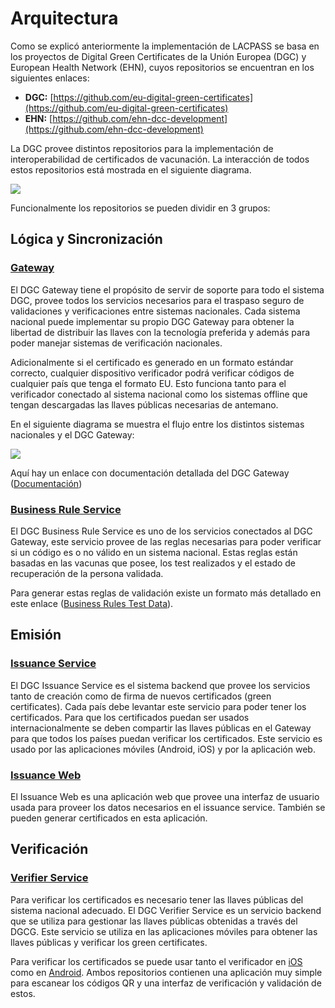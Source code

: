 # Arquitectura

Como se explicó anteriormente la implementación de LACPASS se basa en los proyectos de Digital Green Certificates de la Unión Europea (DGC) y European Health Network (EHN), cuyos repositorios se encuentran en los siguientes enlaces:

-   **DGC:** [https://github.com/eu-digital-green-certificates](https://github.com/eu-digital-green-certificates)
-   **EHN:** [https://github.com/ehn-dcc-development](https://github.com/ehn-dcc-development)

La DGC provee distintos repositorios para la implementación de interoperabilidad de certificados de vacunación. La interacción de todos estos repositorios está mostrada en el siguiente diagrama.

![](https://lh3.googleusercontent.com/c6GEk2jowxSj2mIiS_Sm_HHpeF_Bs-3D2ro63lATFfaaZZ4twpMK27PTpnEHsTyAy2xXKNV6Of-aHQGh1WCYXPu2iTcgM2caWNwc2xgaZDKw-ZUnOtkyrj1SoEXiNhq4lLG_7RUF)

Funcionalmente los repositorios se pueden dividir en 3 grupos:

## Lógica y Sincronización

### [Gateway](https://github.com/eu-digital-green-certificates/dgc-gateway)

El DGC Gateway tiene el propósito de servir de soporte para todo el sistema DGC, provee todos los servicios necesarios para el traspaso seguro de validaciones y verificaciones entre sistemas nacionales. Cada sistema nacional puede implementar su propio DGC Gateway para obtener la libertad de distribuir las llaves con la tecnología preferida y además para poder manejar sistemas de verificación nacionales.

Adicionalmente si el certificado es generado en un formato estándar correcto, cualquier dispositivo verificador podrá verificar códigos de cualquier país que tenga el formato EU. Esto funciona tanto para el verificador conectado al sistema nacional como los sistemas offline que tengan descargadas las llaves públicas necesarias de antemano.

En el siguiente diagrama se muestra el flujo entre los distintos sistemas nacionales y el DGC Gateway:

![](https://lh3.googleusercontent.com/x3p1UkgBrk3jtPsd-YehtPecFWpoYy8zL3LJasGkuKyYUJTFHE_0KYNjbD-0qES7h_Qtq0pxH_xI9h5ZyvilIgNiE3jJgd3WyOMIS_654fR43jNtn6w_Y6mMuZXfxI3eoJKVWSGM)

Aquí hay un enlace con documentación detallada del DGC Gateway ([Documentación](https://github.com/eu-digital-green-certificates/dgc-gateway/blob/main/docs/software-design-dgc-gateway.md))

### [Business Rule Service](https://github.com/eu-digital-green-certificates/dgca-businessrule-service)

El DGC Business Rule Service es uno de los servicios conectados al DGC Gateway, este servicio provee de las reglas necesarias para poder verificar si un código es o no válido en un sistema nacional. Estas reglas están basadas en las vacunas que posee, los test realizados y el estado de recuperación de la persona validada.

Para generar estas reglas de validación existe un formato más detallado en este enlace ([Business Rules Test Data](https://github.com/eu-digital-green-certificates/dgc-business-rules-testdata)).

## Emisión

### [Issuance Service](https://github.com/eu-digital-green-certificates/dgca-issuance-service)

El DGC Issuance Service es el sistema backend que provee los servicios tanto de creación como de firma de nuevos certificados (green certificates). Cada país debe levantar este servicio para poder tener los certificados. Para que los certificados puedan ser usados internacionalmente se deben compartir las llaves públicas en el Gateway para que todos los países puedan verificar los certificados. Este servicio es usado por las aplicaciones móviles (Android, iOS) y por la aplicación web.

### [Issuance Web](https://github.com/eu-digital-green-certificates/dgca-issuance-web)

El Issuance Web es una aplicación web que provee una interfaz de usuario usada para proveer los datos necesarios en el issuance service. También se pueden generar certificados en esta aplicación.

## Verificación

### [Verifier Service](https://github.com/eu-digital-green-certificates/dgca-verifier-service)

Para verificar los certificados es necesario tener las llaves públicas del sistema nacional adecuado. El DGC Verifier Service es un servicio backend que se utiliza para gestionar las llaves públicas obtenidas a través del DGCG. Este servicio se utiliza en las aplicaciones móviles para obtener las llaves públicas y verificar los green certificates.

Para verificar los certificados se puede usar tanto el verificador en [iOS](https://github.com/eu-digital-green-certificates/dgca-verifier-app-ios)  como en [Android](https://github.com/eu-digital-green-certificates/dgca-verifier-app-android). Ambos repositorios contienen una aplicación muy simple para escanear los códigos QR y una interfaz de verificación y validación de estos.